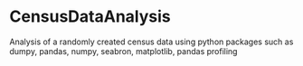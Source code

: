 # CensusDataAnalysis
Analysis of a randomly created census data using python packages such as dumpy, pandas, numpy, seabron, matplotlib, pandas profiling  
